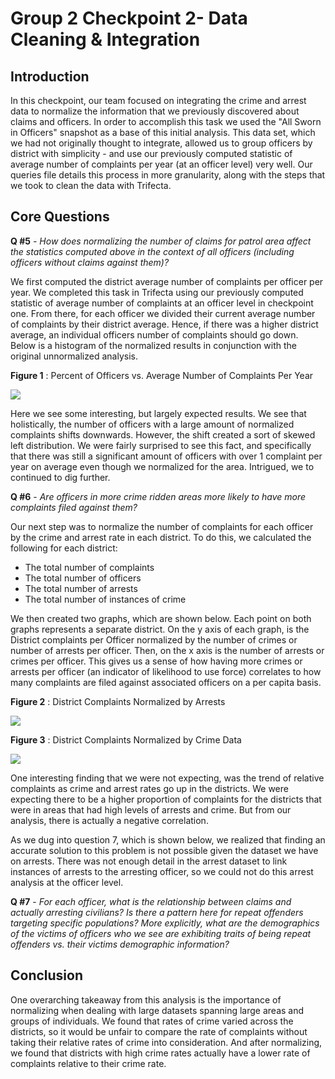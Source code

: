 # Group 2 Checkpoint 2- Data Cleaning & Integration

## Introduction

In this checkpoint, our team focused on integrating the crime and arrest data to normalize the information that we previously discovered about claims and officers. In order to accomplish this task we used the &quot;All Sworn in Officers&quot; snapshot as a base of this initial analysis. This data set, which we had not originally thought to integrate, allowed us to group officers by district with simplicity - and use our previously computed statistic of average number of complaints per year (at an officer level) very well. Our queries file details this process in more granularity, along with the steps that we took to clean the data with Trifecta.

## Core Questions

**Q #5** _- How does normalizing the number of claims for patrol area affect the statistics computed above in the context of all officers (including officers without claims against them)?_

We first computed the district average number of complaints per officer per year. We completed this task in Trifecta using our previously computed statistic of average number of complaints at an officer level in checkpoint one. From there, for each officer we divided their current average number of complaints by their district average. Hence, if there was a higher district average, an individual officers number of complaints should go down. Below is a histogram of the normalized results in conjunction with the original unnormalized analysis.

**Figure 1** : Percent of Officers vs. Average Number of Complaints Per Year

 ![](/02_Group/Checkpoint/2/images/c2results1.png)

Here we see some interesting, but largely expected results. We see that holistically, the number of officers with a large amount of normalized complaints shifts downwards. However, the shift created a sort of skewed left distribution. We were fairly surprised to see this fact, and specifically that there was still a significant amount of officers with over 1 complaint per year on average even though we normalized for the area. Intrigued, we to continued to dig further.

**Q #6** - _Are officers in more crime ridden areas more likely to have more complaints filed against them?_

Our next step was to normalize the number of complaints for each officer by the crime and arrest rate in each district. To do this, we calculated the following for each district:

- The total number of complaints
- The total number of officers
- The total number of arrests
- The total number of instances of crime

We then created two graphs, which are shown below. Each point on both graphs represents a separate district. On the y axis of each graph, is the District complaints per Officer normalized by the number of crimes or number of arrests per officer. Then, on the x axis is the number of arrests or crimes per officer. This gives us a sense of how having more crimes or arrests per officer (an indicator of likelihood to use force) correlates to how many complaints are filed against associated officers on a per capita basis.

**Figure 2** : District Complaints Normalized by Arrests

 ![](/02_Group/Checkpoint/2/images/c2results2.png)

**Figure 3** : District Complaints Normalized by Crime Data

 ![](/02_Group/Checkpoint/2/images/c2results3.png)

One interesting finding that we were not expecting, was the trend of relative complaints as crime and arrest rates go up in the districts. We were expecting there to be a higher proportion of complaints for the districts that were in areas that had high levels of arrests and crime. But from our analysis, there is actually a negative correlation.

As we dug into question 7, which is shown below, we realized that finding an accurate solution to this problem is not possible given the dataset we have on arrests. There was not enough detail in the arrest dataset to link instances of arrests to the arresting officer, so we could not do this arrest analysis at the officer level.

**Q #7** - _For each officer, what is the relationship between claims and actually arresting civilians? Is there a pattern here for repeat offenders targeting specific populations? More explicitly, what are the demographics of the victims of officers who we see are exhibiting traits of being repeat offenders vs. their victims demographic information?_

## Conclusion

One overarching takeaway from this analysis is the importance of normalizing when dealing with large datasets spanning large areas and groups of individuals. We found that rates of crime varied across the districts, so it would be unfair to compare the rate of complaints without taking their relative rates of crime into consideration. And after normalizing, we found that districts with high crime rates actually have a lower rate of complaints relative to their crime rate.
